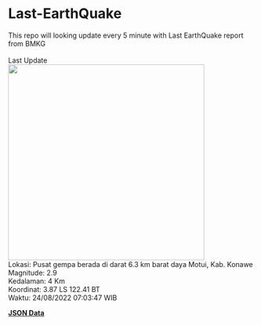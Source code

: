 # Last-EarthQuake
This repo will looking update every 5 minute with Last EarthQuake report from BMKG
<br>
<br>
Last Update
<br>
<img src="https://ews.bmkg.go.id/TEWS/data/20220824070347.mmi.jpg" width="400"/>
<br>
Lokasi: Pusat gempa berada di darat 6.3 km barat daya Motui, Kab. Konawe <br>
Magnitude: 2.9 <br>
Kedalaman: 4 Km <br>
Koordinat: 3.87 LS 122.41 BT <br>
Waktu: 24/08/2022 07:03:47 WIB <br>

<a href="./data/data.json">**JSON Data**</a>
